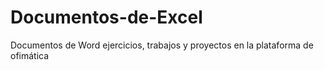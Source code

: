 # Documentos-de-Excel
Documentos de Word ejercicios, trabajos y proyectos en la plataforma de ofimática
